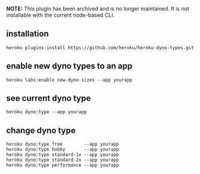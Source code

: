 **NOTE:** This plugin has been archived and is no longer maintained. It is not installable with the current node-based CLI.

## installation

`heroku plugins:install https://github.com/heroku/heroku-dyno-types.git`

## enable new dyno types to an app

`heroku labs:enable new-dyno-sizes --app yourapp`

## see current dyno type

`heroku dyno:type --app yourapp`

## change dyno type

```
heroku dyno:type free        --app yourapp
heroku dyno:type hobby       --app yourapp
heroku dyno:type standard-1x --app yourapp
heroku dyno:type standard-2x --app yourapp
heroku dyno:type performance --app yourapp
```


